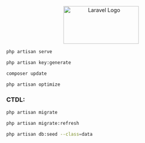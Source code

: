 <p align="center"><a href="https://laravel.com" target="_blank"><img src="https://raw.githubusercontent.com/laravel/art/master/logo-lockup/5%20SVG/2%20CMYK/1%20Full%20Color/laravel-logolockup-cmyk-red.svg" width="200" height="100" alt="Laravel Logo"></a></p>

```bash
php artisan serve
```
```bash
php artisan key:generate
```
```bash
composer update
```
```bash
php artisan optimize
```

### **CTDL:**

```bash
php artisan migrate
```
```bash
php artisan migrate:refresh
```
```bash
php artisan db:seed --class=data
```
